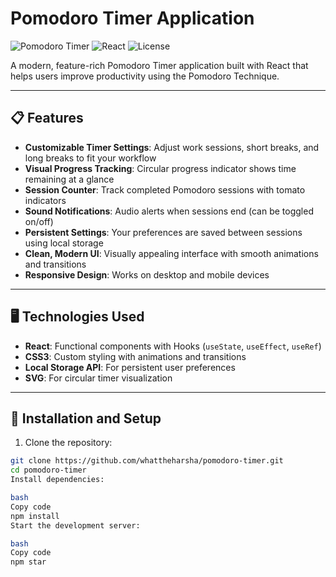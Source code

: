 # Pomodoro Timer Application

![Pomodoro Timer](https://img.shields.io/badge/Project-Pomodoro%20Timer-ff4e50)
![React](https://img.shields.io/badge/React-19.1.0-61DAFB)
![License](https://img.shields.io/badge/License-MIT-green)

A modern, feature-rich Pomodoro Timer application built with React that helps users improve productivity using the Pomodoro Technique.

---

## 📋 Features

- **Customizable Timer Settings**: Adjust work sessions, short breaks, and long breaks to fit your workflow  
- **Visual Progress Tracking**: Circular progress indicator shows time remaining at a glance  
- **Session Counter**: Track completed Pomodoro sessions with tomato indicators  
- **Sound Notifications**: Audio alerts when sessions end (can be toggled on/off)  
- **Persistent Settings**: Your preferences are saved between sessions using local storage  
- **Clean, Modern UI**: Visually appealing interface with smooth animations and transitions  
- **Responsive Design**: Works on desktop and mobile devices  

---

## 🖥️ Technologies Used

- **React**: Functional components with Hooks (`useState`, `useEffect`, `useRef`)  
- **CSS3**: Custom styling with animations and transitions  
- **Local Storage API**: For persistent user preferences  
- **SVG**: For circular timer visualization  

---

## 🚀 Installation and Setup

1. Clone the repository:

```bash
git clone https://github.com/whattheharsha/pomodoro-timer.git
cd pomodoro-timer
Install dependencies:

bash
Copy code
npm install
Start the development server:

bash
Copy code
npm star

